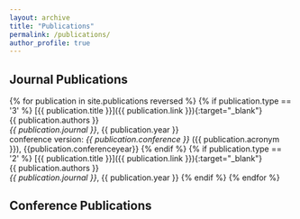 ```yaml
---
layout: archive
title: "Publications"
permalink: /publications/
author_profile: true
---
```


<!-- {% if site.author.googlescholar %}
  <div class="wordwrap">You can also find my articles on <a href="{{site.author.googlescholar}}">my Google Scholar profile</a>.</div>
{% endif %}

{% include base_path %}

{% for post in site.publications reversed %}
  {% include archive-single.html %}
{% endfor %} -->


## Journal Publications

<!-- {% assign sorted_journal_publications = site.publications.journals reversed %} -->

{% for publication in site.publications reversed %}
{% if publication.type == '3' %}
   [{{ publication.title }}]({{ publication.link }}){:target="_blank"}  
   {{ publication.authors }}  
   _{{ publication.journal }}_, {{ publication.year }}  
   conference version: _{{ publication.conference }}_ ({{ publication.acronym }}), {{publication.conferenceyear}}
{% endif %}
{% if publication.type == '2' %}
   [{{ publication.title }}]({{ publication.link }}){:target="_blank"}  
   {{ publication.authors }}  
   _{{ publication.journal }}_, {{ publication.year }}
{% endif %}
{% endfor %}


## Conference Publications

